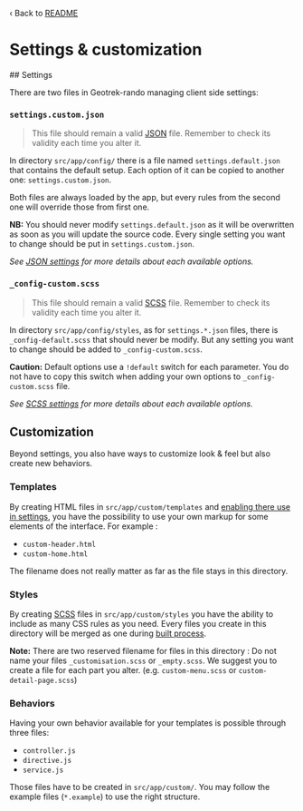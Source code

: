 ‹ Back to [README](README.md)

# Settings & customization

## Settings

There are two files in Geotrek-rando managing client side settings:

### `settings.custom.json`

> This file should remain a valid [JSON][] file.
> Remember to check its validity each time you alter it.

In directory `src/app/config/` there is a file named `settings.default.json` that contains the default setup. Each option of it can be copied to another one: `settings.custom.json`.

Both files are always loaded by the app, but every rules from the second one will override those from first one.

**NB:** You should never modify `settings.default.json` as it will be overwritten as soon as you will update the source code. Every single setting you want to change should be put in `settings.custom.json`.

_See [JSON settings][] for more details about each available options._

### `_config-custom.scss`

> This file should remain a valid [SCSS][] file.
> Remember to check its validity each time you alter it.

In directory `src/app/config/styles`, as for `settings.*.json` files, there is `_config-default.scss` that should never be modify. But any setting you want to change should be added to `_config-custom.scss`.

**Caution:** Default options use a `!default` switch for each parameter. You do not have to copy this switch when adding your own options to `_config-custom.scss` file.

_See [SCSS settings][] for more details about each available options._

## Customization

Beyond settings, you also have ways to customize look & feel but also create new behaviors.

### Templates

By creating HTML files in `src/app/custom/templates` and [enabling there use in settings](settings-custom-json.md#custom_templates), you have the possibility to use your own markup for some elements of the interface. For example :

* `custom-header.html`
* `custom-home.html`

The filename does not really matter as far as the file stays in this directory.

### Styles

By creating [SCSS][] files in `src/app/custom/styles` you have the ability to include as many CSS rules as you need.
Every files you create in this directory will be merged as one during [built process](building.md).

**Note:** There are two reserved filename for files in this directory : Do not name your files `_customisation.scss` or `_empty.scss`.
We suggest you to create a file for each part you alter. (e.g. `custom-menu.scss` or `custom-detail-page.scss`)

### Behaviors

Having your own behavior available for your templates is possible through three files:

* `controller.js`
* `directive.js`
* `service.js`

Those files have to be created in `src/app/custom/`.
You may follow the example files (`*.example`) to use the right structure.

<!-- Internal links -->

[JSON settings]: settings-custom-json.md
[SCSS settings]: config-custom-scss.md

<!-- External links -->

[JSON]: http://www.json.org/
[SCSS]: http://sass-lang.com/
